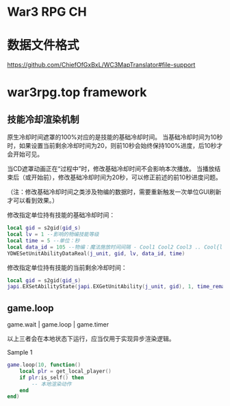 # War3 RPG CH

# 数据文件格式

https://github.com/ChiefOfGxBxL/WC3MapTranslator#file-support

# war3rpg.top framework

## 技能冷却渲染机制

原生冷却时间遮罩的100%对应的是技能的基础冷却时间。
当基础冷却时间为10秒时，如果设置当前剩余冷却时间为20，则前10秒会始终保持100%进度，后10秒才会开始可见。

当CD遮罩动画正在“过程中”时，修改基础冷却时间不会影响本次播放。
当播放结束后（或开始前），修改基础冷却时间为20秒，可以修正前述的前10秒进度问题。

（注：修改基础冷却时间之类涉及物编的数据时，需要重新触发一次单位GUI刷新才可以看到效果。）

修改指定单位持有技能的基础冷却时间：

```lua
local gid = s2gid(gid_s)
local lv = 1 --影响的物编技能等级
local time = 5 --单位：秒
local data_id = 105 --物编：魔法施放时间间隔 - Cool1 Cool2 Cool3 .. Cool{lv}
YDWESetUnitAbilityDataReal(j_unit, gid, lv, data_id, time)
```

修改指定单位持有技能的当前剩余冷却时间：

```lua
local gid = s2gid(gid_s)
japi.EXSetAbilityState(japi.EXGetUnitAbility(j_unit, gid), 1, time_remains)
```

## game.loop

game.wait | game.loop | game.timer

以上三者会在本地状态下运行，应当仅用于实现异步渲染逻辑。

Sample 1

```lua
game.loop(10, function()
    local plr = get_local_player()
    if plr:is_self() then
        -- 本地渲染动作
    end
end)
```
